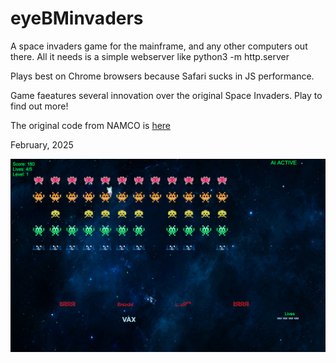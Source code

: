 

eyeBMinvaders
=============    

A space invaders game for the mainframe, and any other computers out there. All it needs is a simple webserver like python3 -m http.server

Plays best on Chrome browsers because Safari sucks in JS performance. 

Game faeatures several innovation over the original Space Invaders. Play to find out more!

The original code from NAMCO is [here](https://computerarcheology.com/Arcade/SpaceInvaders/Code.html) 

February, 2025   

<img src="screenshot.png">

